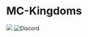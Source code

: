 # MC-Kingdoms
![ ](https://www.bisecthosting.com/images/CF/MCKingdoms/BH_MC_HEADER.webp)
![Discord](https://img.shields.io/discord/920716981303377952?style=for-the-badge&logo=discord&logoColor=0C124C&labelColor=95BD20&color=A6DBF8&link=https%3A%2F%2Fdiscord.gg%2FJyURxyJFxZ)

